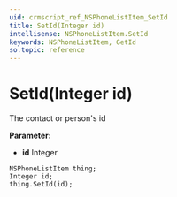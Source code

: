 ```yaml
---
uid: crmscript_ref_NSPhoneListItem_SetId
title: SetId(Integer id)
intellisense: NSPhoneListItem.SetId
keywords: NSPhoneListItem, GetId
so.topic: reference
---
```


# SetId(Integer id)

The contact or person's id

**Parameter:** 
 - **id** Integer

```crmscript
NSPhoneListItem thing;
Integer id;
thing.SetId(id);
```

